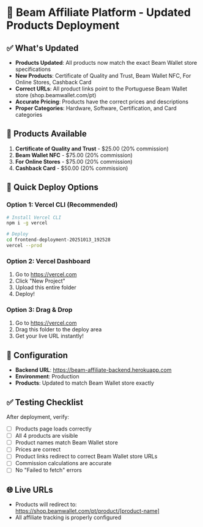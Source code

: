 # 🚀 Beam Affiliate Platform - Updated Products Deployment

## ✅ What's Updated
- **Products Updated**: All products now match the exact Beam Wallet store specifications
- **New Products**: Certificate of Quality and Trust, Beam Wallet NFC, For Online Stores, Cashback Card
- **Correct URLs**: All product links point to the Portuguese Beam Wallet store (shop.beamwallet.com/pt)
- **Accurate Pricing**: Products have the correct prices and descriptions
- **Proper Categories**: Hardware, Software, Certification, and Card categories

## 🎯 Products Available
1. **Certificate of Quality and Trust** - $25.00 (20% commission)
2. **Beam Wallet NFC** - $75.00 (20% commission) 
3. **For Online Stores** - $75.00 (20% commission)
4. **Cashback Card** - $50.00 (20% commission)

## 🚀 Quick Deploy Options

### Option 1: Vercel CLI (Recommended)
```bash
# Install Vercel CLI
npm i -g vercel

# Deploy
cd frontend-deployment-20251013_192528
vercel --prod
```

### Option 2: Vercel Dashboard
1. Go to https://vercel.com
2. Click "New Project"
3. Upload this entire folder
4. Deploy!

### Option 3: Drag & Drop
1. Go to https://vercel.com
2. Drag this folder to the deploy area
3. Get your live URL instantly!

## 🔧 Configuration
- **Backend URL**: https://beam-affiliate-backend.herokuapp.com
- **Environment**: Production
- **Products**: Updated to match Beam Wallet store exactly

## ✅ Testing Checklist
After deployment, verify:
- [ ] Products page loads correctly
- [ ] All 4 products are visible
- [ ] Product names match Beam Wallet store
- [ ] Prices are correct
- [ ] Product links redirect to correct Beam Wallet store URLs
- [ ] Commission calculations are accurate
- [ ] No "Failed to fetch" errors

## 🌐 Live URLs
- Products will redirect to: https://shop.beamwallet.com/pt/product/[product-name]
- All affiliate tracking is properly configured
